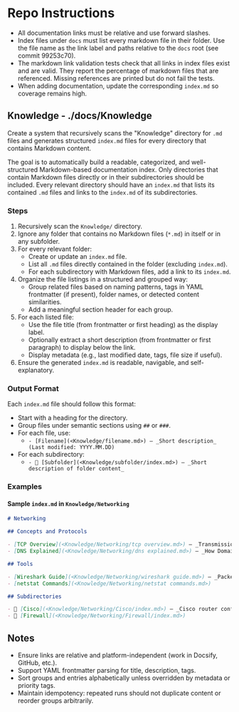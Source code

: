 # Repo Instructions

- All documentation links must be relative and use forward slashes.
- Index files under `docs` must list every markdown file in their folder. Use the file name as the link label and paths relative to the `docs` root (see commit 99253c70).
- The markdown link validation tests check that all links in index files exist and are valid. They report the percentage of markdown files that are referenced. Missing references are printed but do not fail the tests.
- When adding documentation, update the corresponding `index.md` so coverage remains high.

## Knowledge - ./docs/Knowledge

Create a system that recursively scans the "Knowledge" directory for `.md` files and generates structured `index.md` files for every directory that contains Markdown content.

The goal is to automatically build a readable, categorized, and well-structured Markdown-based documentation index. Only directories that contain Markdown files directly or in their subdirectories should be included. Every relevant directory should have an `index.md` that lists its contained `.md` files and links to the `index.md` of its subdirectories.

### Steps

1. Recursively scan the `Knowledge/` directory.
2. Ignore any folder that contains no Markdown files (`*.md`) in itself or in any subfolder.
3. For every relevant folder:
   - Create or update an `index.md` file.
   - List all `.md` files directly contained in the folder (excluding `index.md`).
   - For each subdirectory with Markdown files, add a link to its `index.md`.
4. Organize the file listings in a structured and grouped way:
   - Group related files based on naming patterns, tags in YAML frontmatter (if present), folder names, or detected content similarities.
   - Add a meaningful section header for each group.
5. For each listed file:
   - Use the file title (from frontmatter or first heading) as the display label.
   - Optionally extract a short description (from frontmatter or first paragraph) to display below the link.
   - Display metadata (e.g., last modified date, tags, file size if useful).
6. Ensure the generated `index.md` is readable, navigable, and self-explanatory.

### Output Format

Each `index.md` file should follow this format:

- Start with a heading for the directory.
- Group files under semantic sections using `##` or `###`.
- For each file, use:
  - `- [Filename](<Knowledge/filename.md>) — _Short description_ (Last modified: YYYY.MM.DD)`
- For each subdirectory:
  - `- 📁 [Subfolder](<Knowledge/subfolder/index.md>) — _Short description of folder content_`

### Examples

#### Sample `index.md` in `Knowledge/Networking`

```markdown
# Networking

## Concepts and Protocols

- [TCP Overview](<Knowledge/Networking/tcp overview.md>) — _Transmission Control Protocol fundamentals_ (Last modified: 2025.06.25)
- [DNS Explained](<Knowledge/Networking/dns explained.md>) — _How Domain Name System works_

## Tools

- [Wireshark Guide](<Knowledge/Networking/wireshark guide.md>) — _Packet inspection using Wireshark_
- [netstat Commands](<Knowledge/Networking/netstat commands.md>)

## Subdirectories

- 📁 [Cisco](<Knowledge/Networking/Cisco/index.md>) — _Cisco router configuration and tools_
- 📁 [Firewall](<Knowledge/Networking/Firewall/index.md>)
```

## Notes

- Ensure links are relative and platform-independent (work in Docsify, GitHub, etc.).
- Support YAML frontmatter parsing for title, description, tags.
- Sort groups and entries alphabetically unless overridden by metadata or priority tags.
- Maintain idempotency: repeated runs should not duplicate content or reorder groups arbitrarily.
